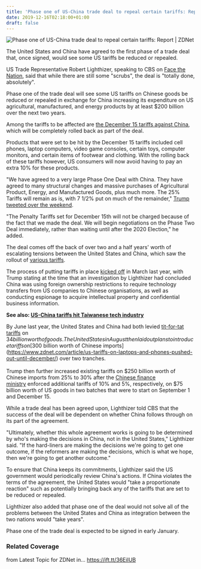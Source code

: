 ```yaml
---
title: 'Phase one of US-China trade deal to repeal certain tariffs: Report'
date: 2019-12-16T02:18:00+01:00
draft: false
---
```


![](https://zdnet2.cbsistatic.com/hub/i/r/2019/05/23/6ff3e95d-cf13-43cf-a82a-310fccda53cf/thumbnail/770x578/ccc62ef6af81cbcf609aa63c64fd1bae/china-us-trade-war.jpg "Phase one of US-China trade deal to repeal certain tariffs: Report | ZDNet")  

The United States and China have agreed to the first phase of a trade deal that, once signed, would see some US tariffs be reduced or repealed.

US Trade Representative Robert Lighthizer, speaking to CBS on [Face the Nation](https://www.cbsnews.com/news/transcript-robert-lighthizer-on-face-the-nation-december-15-2019/), said that while there are still some "scrubs", the deal is "totally done, absolutely".

Phase one of the trade deal will see some US tariffs on Chinese goods be reduced or repealed in exchange for China increasing its expenditure on US agricultural, manufactured, and energy products by at least $200 billion over the next two years.

Among the tariffs to be affected are [the December 15 tariffs against China](https://www.zdnet.com/article/us-tariffs-on-laptops-and-phones-pushed-out-until-december/), which will be completely rolled back as part of the deal. 

Products that were set to be hit by the December 15 tariffs included cell phones, laptop computers, video game consoles, certain toys, computer monitors, and certain items of footwear and clothing. With the rolling back of these tariffs however, US consumers will now avoid having to pay an extra 10% for these products. 

"We have agreed to a very large Phase One Deal with China. They have agreed to many structural changes and massive purchases of Agricultural Product, Energy, and Manufactured Goods, plus much more. The 25% Tariffs will remain as is, with 7 1/2% put on much of the remainder," [Trump tweeted over the weekend](https://twitter.com/realDonaldTrump/status/1205509146336006144).

"The Penalty Tariffs set for December 15th will not be charged because of the fact that we made the deal. We will begin negotiations on the Phase Two Deal immediately, rather than waiting until after the 2020 Election," he added. 

The deal comes off the back of over two and a half years' worth of escalating tensions between the United States and China, which saw the rollout of [various tariffs](https://www.zdnet.com/article/trump-ups-china-tariffs-another-5-hereby-orders-us-firms-to-cut-ties/). 

The process of putting tariffs in place [kicked off](https://www.zdnet.com/article/trump-fires-starting-gun-on-technology-trade-war-with-china/) in March last year, with Trump stating at the time that an investigation by Lighthizer had concluded China was using foreign ownership restrictions to require technology transfers from US companies to Chinese organisations, as well as conducting espionage to acquire intellectual property and confidential business information.

**See also: [US-China tariffs hit Taiwanese tech industry](https://www.zdnet.com/article/us-china-tariffs-hit-taiwanese-tech-industry/)**  

By June last year, the United States and China had both levied [tit-for-tat tariffs](https://www.zdnet.com/article/us-details-tariffs-to-hit-34b-of-chinese-goods-beijing-retaliates/) on $34 billion worth of goods. The United States in August then laid out plans to introduce tariffs on [$300 billion worth of Chinese imports](https://www.zdnet.com/article/us-tariffs-on-laptops-and-phones-pushed-out-until-december/) over two tranches.  
   
Trump then further increased existing tariffs on $250 billion worth of Chinese imports from 25% to 30% after the [Chinese finance ministry](http://gss.mof.gov.cn/zhengwuxinxi/gongzuodongtai/201908/t20190823_3372938.html) enforced additional tariffs of 10% and 5%, respectively, on $75 billion worth of US goods in two batches that were to start on September 1 and December 15.

While a trade deal has been agreed upon, Lighthizer told CBS that the success of the deal will be dependent on whether China follows through on its part of the agreement.

"Ultimately, whether this whole agreement works is going to be determined by who's making the decisions in China, not in the United States," Lighthizer said. "If the hard-liners are making the decisions we're going to get one outcome, if the reformers are making the decisions, which is what we hope, then we're going to get another outcome."

To ensure that China keeps its commitments, Lighthizer said the US government would periodically review China's actions. If China violates the terms of the agreement, the United States would "take a proportionate reaction" such as potentially bringing back any of the tariffs that are set to be reduced or repealed.

Lighthizer also added that phase one of the deal would not solve all of the problems between the United States and China as integration between the two nations would "take years".

Phase one of the trade deal is expected to be signed in early January.

### Related Coverage

  
  
from Latest Topic for ZDNet in... https://ift.tt/36EiIUB